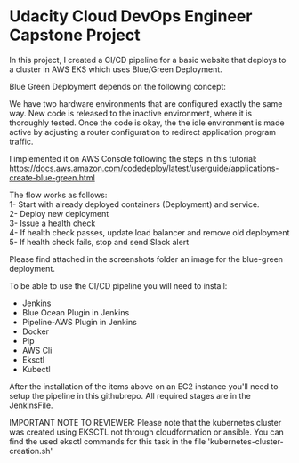 # Udacity Cloud DevOps Engineer Capstone Project

In this project, I created a CI/CD pipeline for a basic website that deploys to a cluster in AWS EKS which uses Blue/Green Deployment.

Blue Green Deployment depends on the following concept:

We have two hardware environments that are configured exactly the same way. New code is released to the inactive environment, where it is thoroughly tested. Once the code is okay, the the idle environment is made active by adjusting a router configuration to redirect application program traffic.

I implemented it on AWS Console following the steps in this tutorial:
https://docs.aws.amazon.com/codedeploy/latest/userguide/applications-create-blue-green.html   

The flow works as follows: <br/>
1- Start with already deployed containers (Deployment) and service.<br />
2- Deploy new deployment<br />
3- Issue a health check<br />
4- If health check passes, update load balancer and remove old deployment<br />
5- If health check fails, stop and send Slack alert

Please find attached in the screenshots folder an image for the blue-green deployment.

To be able to use the CI/CD pipeline you will need to install:

* Jenkins
* Blue Ocean Plugin in Jenkins
* Pipeline-AWS Plugin in Jenkins
* Docker
* Pip
* AWS Cli
* Eksctl
* Kubectl

After the installation of the items above on an EC2 instance you'll need to setup the pipeline in this githubrepo. All required stages are in the JenkinsFile.

IMPORTANT NOTE TO REVIEWER: 
Please note that the kubernetes cluster was created using EKSCTL not through cloudformation or ansible.
You can find the used eksctl commands for this task in the file 'kubernetes-cluster-creation.sh'

